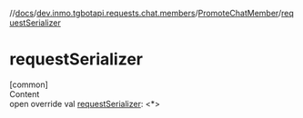 //[docs](../../../index.md)/[dev.inmo.tgbotapi.requests.chat.members](../index.md)/[PromoteChatMember](index.md)/[requestSerializer](request-serializer.md)



# requestSerializer  
[common]  
Content  
open override val [requestSerializer](request-serializer.md): <*>  



